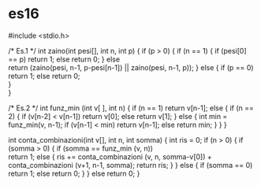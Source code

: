 # es16
#include <stdio.h>

/* Es.1 */
int zaino(int pesi[], int n, int p) 
{
	if (p > 0)
	{
		if (n == 1)
		{
			if (pesi[0] == p) 
				return 1;
			else 
				return 0;
		}
		else 				
			return (zaino(pesi, n-1, p-pesi[n-1]) || zaino(pesi, n-1, p));
	}
	else
	{
		if (p == 0)
			return 1;
		else 
			return 0;				
	}	
}


/* Es.2 */
int funz_min (int v[ ], int n)
{
	if (n == 1)
		return v[n-1];
	else
	{
		if (n == 2)
		{
			if (v[n-2] < v[n-1]) 
				return v[0];
			else 
				return v[1];
		}
		else 
		{
			int min = funz_min(v, n-1);
			if (v[n-1] < min) 
				return v[n-1];
			else 
				return min; 
		}
	}
}

int conta_combinazioni(int v[], int n, int somma) 
{
	int ris = 0;
	if (n > 0)
	{
		if (somma > 0)
		{
			if (somma == funz_min (v, n))	
				return 1;
			else 
			{
				ris += conta_combinazioni (v, n, somma-v[0]) + conta_combinazioni (v+1, n-1, somma);
				return ris;
			}
		}
		else
		{
			if (somma == 0)
				return 1;
			else 
				return 0;
		}
	}
	else 
		return 0;
}
